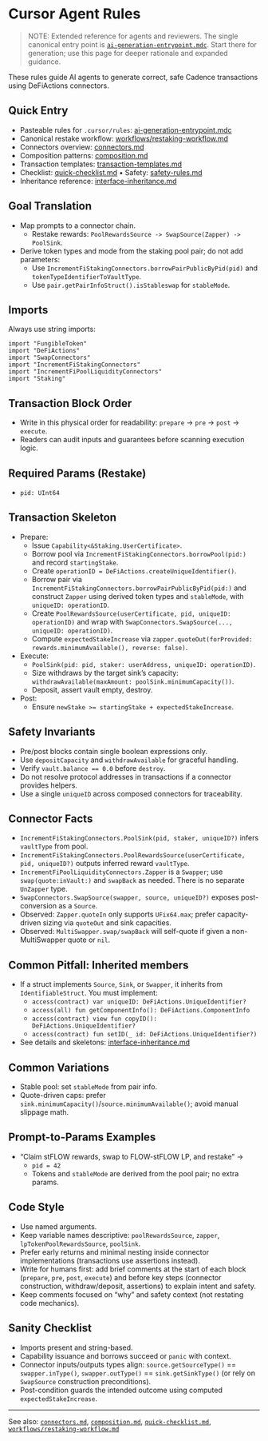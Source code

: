# Cursor Agent Rules

> NOTE: Extended reference for agents and reviewers. The single canonical entry point is [`ai-generation-entrypoint.mdc`](./ai-generation-entrypoint.mdc). Start there for generation; use this page for deeper rationale and expanded guidance.

These rules guide AI agents to generate correct, safe Cadence transactions using DeFiActions connectors.

## Quick Entry
- Pasteable rules for `.cursor/rules`: [ai-generation-entrypoint.mdc](./ai-generation-entrypoint.mdc)
- Canonical restake workflow: [workflows/restaking-workflow.md](./workflows/restaking-workflow.md)
- Connectors overview: [connectors.md](./connectors.md)
- Composition patterns: [composition.md](./composition.md)
- Transaction templates: [transaction-templates.md](./transaction-templates.md)
- Checklist: [quick-checklist.md](./quick-checklist.md) • Safety: [safety-rules.md](./safety-rules.md)
- Inheritance reference: [interface-inheritance.md](./interface-inheritance.md)

## Goal Translation
- Map prompts to a connector chain.
  - Restake rewards: `PoolRewardsSource -> SwapSource(Zapper) -> PoolSink`.
- Derive token types and mode from the staking pool pair; do not add parameters:
  - Use `IncrementFiStakingConnectors.borrowPairPublicByPid(pid)` and `tokenTypeIdentifierToVaultType`.
  - Use `pair.getPairInfoStruct().isStableswap` for `stableMode`.

## Imports
Always use string imports:
```cadence
import "FungibleToken"
import "DeFiActions"
import "SwapConnectors"
import "IncrementFiStakingConnectors"
import "IncrementFiPoolLiquidityConnectors"
import "Staking"
```

## Transaction Block Order
- Write in this physical order for readability: `prepare` → `pre` → `post` → `execute`.
- Readers can audit inputs and guarantees before scanning execution logic.

## Required Params (Restake)
- `pid: UInt64`

## Transaction Skeleton
- Prepare:
  - Issue `Capability<&Staking.UserCertificate>`.
  - Borrow pool via `IncrementFiStakingConnectors.borrowPool(pid:)` and record `startingStake`.
  - Create `operationID = DeFiActions.createUniqueIdentifier()`.
  - Borrow pair via `IncrementFiStakingConnectors.borrowPairPublicByPid(pid:)` and construct `Zapper` using derived token types and `stableMode`, with `uniqueID: operationID`.
  - Create `PoolRewardsSource(userCertificate, pid, uniqueID: operationID)` and wrap with `SwapConnectors.SwapSource(..., uniqueID: operationID)`.
  - Compute `expectedStakeIncrease` via `zapper.quoteOut(forProvided: rewards.minimumAvailable(), reverse: false)`.
- Execute:
  - `PoolSink(pid: pid, staker: userAddress, uniqueID: operationID)`.
  - Size withdraws by the target sink’s capacity: `withdrawAvailable(maxAmount: poolSink.minimumCapacity())`.
  - Deposit, assert vault empty, destroy.
- Post:
  - Ensure `newStake >= startingStake + expectedStakeIncrease`.

## Safety Invariants
- Pre/post blocks contain single boolean expressions only.
- Use `depositCapacity` and `withdrawAvailable` for graceful handling.
- Verify `vault.balance == 0.0` before `destroy`.
- Do not resolve protocol addresses in transactions if a connector provides helpers.
- Use a single `uniqueID` across composed connectors for traceability.

## Connector Facts
- `IncrementFiStakingConnectors.PoolSink(pid, staker, uniqueID?)` infers `vaultType` from pool.
- `IncrementFiStakingConnectors.PoolRewardsSource(userCertificate, pid, uniqueID?)` outputs inferred reward `vaultType`.
- `IncrementFiPoolLiquidityConnectors.Zapper` is a `Swapper`; use `swap(quote:inVault:)` and `swapBack` as needed. There is no separate `UnZapper` type.
- `SwapConnectors.SwapSource(swapper, source, uniqueID?)` exposes post-conversion as a `Source`.
- Observed: `Zapper.quoteIn` only supports `UFix64.max`; prefer capacity-driven sizing via `quoteOut` and sink capacities.
- Observed: `MultiSwapper.swap/swapBack` will self-quote if given a non-MultiSwapper quote or `nil`.

## Common Pitfall: Inherited members
- If a struct implements `Source`, `Sink`, or `Swapper`, it inherits from `IdentifiableStruct`. You must implement:
  - `access(contract) var uniqueID: DeFiActions.UniqueIdentifier?`
  - `access(all) fun getComponentInfo(): DeFiActions.ComponentInfo`
  - `access(contract) view fun copyID(): DeFiActions.UniqueIdentifier?`
  - `access(contract) fun setID(_ id: DeFiActions.UniqueIdentifier?)`
- See details and skeletons: [interface-inheritance.md](./interface-inheritance.md)

## Common Variations
- Stable pool: set `stableMode` from pair info.
- Quote-driven caps: prefer `sink.minimumCapacity()`/`source.minimumAvailable()`; avoid manual slippage math.

## Prompt-to-Params Examples
- “Claim stFLOW rewards, swap to FLOW-stFLOW LP, and restake” →
  - `pid = 42`
  - Tokens and `stableMode` are derived from the pool pair; no extra params.

## Code Style
- Use named arguments.
- Keep variable names descriptive: `poolRewardsSource`, `zapper`, `lpTokenPoolRewardsSource`, `poolSink`.
- Prefer early returns and minimal nesting inside connector implementations (transactions use assertions instead).
- Write for humans first: add brief comments at the start of each block (`prepare`, `pre`, `post`, `execute`) and before key steps (connector construction, withdraw/deposit, assertions) to explain intent and safety.
- Keep comments focused on “why” and safety context (not restating code mechanics).

## Sanity Checklist
- Imports present and string-based.
- Capability issuance and borrows succeed or `panic` with context.
- Connector inputs/outputs types align: `source.getSourceType()` == `swapper.inType()`, `swapper.outType()` == `sink.getSinkType()` (or rely on `SwapSource` construction preconditions).
- Post-condition guards the intended outcome using computed `expectedStakeIncrease`.

---
See also: [`connectors.md`](./connectors.md), [`composition.md`](./composition.md), [`quick-checklist.md`](./quick-checklist.md), [`workflows/restaking-workflow.md`](./workflows/restaking-workflow.md) 